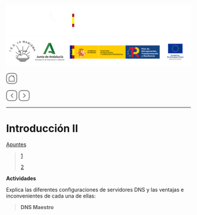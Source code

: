![](/.resGen/_bannerD.png#gh-dark-mode-only)
![](/.resGen/_bannerL.png#gh-light-mode-only)

<a href="/Tema2/readme.md"><img src="/.resGen/_back.svg" width="30"></a>

<a href="1.md"><img src="/.resGen/_arrow_r.svg" width="30"></a>
<a href="3.md"><img src="/.resGen/_arrow.svg" width="30"></a>

---

# Introducción II

[Apuntes](2.1.md)

> [1](https://www.digitalocean.com/community/tutorials/a-comparison-of-dns-server-types-how-to-choose-the-right-dns-configuration)
> 
> [2](http://www.zytrax.com/books/dns/ch4/)

**Actividades**

Explica las diferentes configuraciones de servidores DNS y las ventajas e inconvenientes de cada una de ellas:

> **DNS Maestro**
>
> 